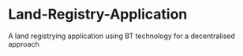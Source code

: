 # Land-Registry-Application
A land registrying application using BT technology for a decentralised approach 
